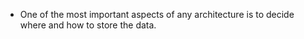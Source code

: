 - One of the most important aspects of any architecture is to decide where and how to store the data. 